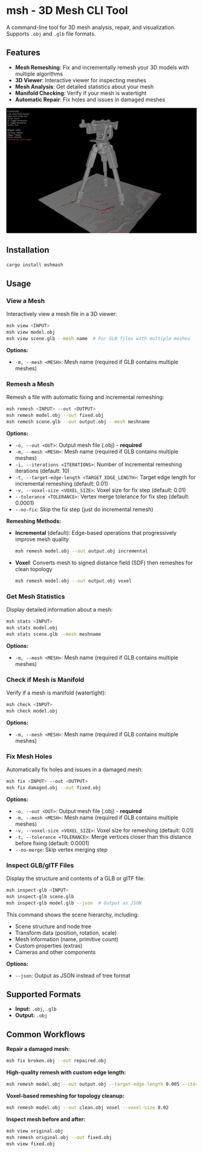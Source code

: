 # msh - 3D Mesh CLI Tool

A command-line tool for 3D mesh analysis, repair, and visualization. Supports
`.obj` and `.glb` file formats.

## Features

- **Mesh Remeshing**: Fix and incrementally remesh your 3D models with multiple
  algorithms
- **3D Viewer**: Interactive viewer for inspecting meshes
- **Mesh Analysis**: Get detailed statistics about your mesh
- **Manifold Checking**: Verify if your mesh is watertight
- **Automatic Repair**: Fix holes and issues in damaged meshes

![Mesh Viewer](shot-1.png)

## Installation

```bash
cargo install mshmash
```

## Usage

### View a Mesh

Interactively view a mesh file in a 3D viewer:

```bash
msh view <INPUT>
msh view model.obj
msh view scene.glb --mesh name  # For GLB files with multiple meshes
```

**Options:**

- `-m, --mesh <MESH>`: Mesh name (required if GLB contains multiple meshes)

### Remesh a Mesh

Remesh a file with automatic fixing and incremental remeshing:

```bash
msh remesh <INPUT> --out <OUTPUT>
msh remesh model.obj --out fixed.obj
msh remesh scene.glb --out output.obj --mesh meshname
```

**Options:**

- `-o, --out <OUT>`: Output mesh file (.obj) - **required**
- `-m, --mesh <MESH>`: Mesh name (required if GLB contains multiple meshes)
- `-i, --iterations <ITERATIONS>`: Number of incremental remeshing iterations
  (default: 10)
- `-t, --target-edge-length <TARGET_EDGE_LENGTH>`: Target edge length for
  incremental remeshing (default: 0.01)
- `-v, --voxel-size <VOXEL_SIZE>`: Voxel size for fix step (default: 0.01)
- `--tolerance <TOLERANCE>`: Vertex merge tolerance for fix step (default:
  0.0001)
- `--no-fix`: Skip the fix step (just do incremental remesh)

**Remeshing Methods:**

- **Incremental** (default): Edge-based operations that progressively improve
  mesh quality

  ```bash
  msh remesh model.obj --out output.obj incremental
  ```

- **Voxel**: Converts mesh to signed distance field (SDF) then remeshes for
  clean topology

  ```bash
  msh remesh model.obj --out output.obj voxel
  ```

### Get Mesh Statistics

Display detailed information about a mesh:

```bash
msh stats <INPUT>
msh stats model.obj
msh stats scene.glb --mesh meshname
```

**Options:**

- `-m, --mesh <MESH>`: Mesh name (required if GLB contains multiple meshes)

### Check if Mesh is Manifold

Verify if a mesh is manifold (watertight):

```bash
msh check <INPUT>
msh check model.obj
```

**Options:**

- `-m, --mesh <MESH>`: Mesh name (required if GLB contains multiple meshes)

### Fix Mesh Holes

Automatically fix holes and issues in a damaged mesh:

```bash
msh fix <INPUT> --out <OUTPUT>
msh fix damaged.obj --out fixed.obj
```

**Options:**

- `-o, --out <OUT>`: Output mesh file (.obj) - **required**
- `-m, --mesh <MESH>`: Mesh name (required if GLB contains multiple meshes)
- `-v, --voxel-size <VOXEL_SIZE>`: Voxel size for remeshing (default: 0.01)
- `-t, --tolerance <TOLERANCE>`: Merge vertices closer than this distance before
  fixing (default: 0.0001)
- `--no-merge`: Skip vertex merging step

### Inspect GLB/glTF Files

Display the structure and contents of a GLB or glTF file:

```bash
msh inspect-glb <INPUT>
msh inspect-glb scene.glb
msh inspect-glb model.glb --json  # Output as JSON
```

This command shows the scene hierarchy, including:

- Scene structure and node tree
- Transform data (position, rotation, scale)
- Mesh information (name, primitive count)
- Custom properties (extras)
- Cameras and other components

**Options:**

- `--json`: Output as JSON instead of tree format

## Supported Formats

- **Input:** `.obj`, `.glb`
- **Output:** `.obj`

## Common Workflows

**Repair a damaged mesh:**

```bash
msh fix broken.obj --out repaired.obj
```

**High-quality remesh with custom edge length:**

```bash
msh remesh model.obj --out output.obj --target-edge-length 0.005 --iterations 20
```

**Voxel-based remeshing for topology cleanup:**

```bash
msh remesh model.obj --out clean.obj voxel --voxel-size 0.02
```

**Inspect mesh before and after:**

```bash
msh view original.obj
msh remesh original.obj --out fixed.obj
msh view fixed.obj
```
